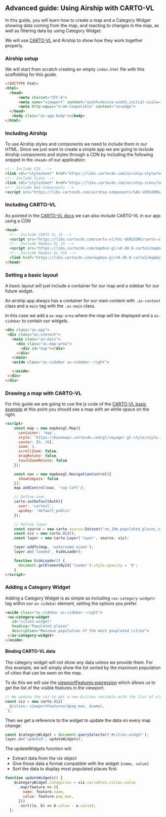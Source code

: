## Advanced guide: Using Airship with CARTO-VL

In this guide, you will learn how to create a map and a Category Widget showing data coming from the map, and reacting to changes in the map, as well as filtering data by using Category Widget.

We will use [CARTO-VL](https://carto.com/developers/carto-vl/) and Airship to show how they work together properly.

### Airship setup

We will start from scratch creating an empty `index.html` file with this scaffolding for this guide.

```html
<!DOCTYPE html>
<html>
  <head>
      <meta charset="UTF-8">
      <meta name="viewport" content="width=device-width,initial-scale=1.0">
      <meta http-equiv="X-UA-Compatible" content="ie=edge">
  </head>
   <body class="as-app-body"></body>
</html>
```

### Including Airship

To use Airship styles and components we need to include them in our HTML. Since we just want to create a simple app we are going to include Airship components and styles through a CDN by including the following snippet in the `<head>` of our application:

```html
<!-- Include CSS  -->
<link rel="stylesheet" href="https://libs.cartocdn.com/airship-style/%AS-VERSION%/airship.css">
<!-- Include Icons -->
<link rel="stylesheet" href="https://libs.cartocdn.com/airship-icons/%AS-VERSION%/icons.css">
<!-- Include Web Components -->
<script src="https://libs.cartocdn.com/airship-components/%AS-VERSION%/airship.js"></script>
```

### Including CARTO-VL

As pointed in the [CARTO-VL docs](https://carto.com/developers/carto-vl/guides/getting-started/) we can also include CARTO-VL in our app using a CDN

```html
<head>
  <!-- Include CARTO VL JS -->
  <script src="https://libs.cartocdn.com/carto-vl/%VL-VERSION%/carto-vl.min.js"></script>
  <!-- Include Mapbox GL JS -->
  <script src="https://libs.cartocdn.com/mapbox-gl/v0.48.0-carto1/mapbox-gl.js"></script>
  <!-- Include Mapbox GL CSS -->
  <link href="https://libs.cartocdn.com/mapbox-gl/v0.48.0-carto1/mapbox-gl.css" rel="stylesheet" />
</head>
```


### Setting a basic layout

A basic layout will just include a container for our map and a sidebar for our future widget.

An airship app always has a container for our main content with `.as-content` class and a `main` tag with the `.as-main` class.

In this case we add a `as-map-area` where the map will be displayed and a `as-sidebar` to contain our widgets.

 ```html
<div class="as-app">
  <div class="as-content">
    <main class="as-main">
      <div class="as-map-area">
        <div id="map"></div>
      </div>
    </main>
    <aside class="as-sidebar as-sidebar--right">

    </aside>
  </div>
</div>
```


### Drawing a map with CARTO-VL
For this guide we are going to use the js code of the [CARTO-VL basic example](https://carto.com/developers/carto-vl/examples/#example-add-carto-dataset-layer) at this point you should see a map with an white space on the right.

```html
<script>
    const map = new mapboxgl.Map({
      container: 'map',
      style: 'https://basemaps.cartocdn.com/gl/voyager-gl-style/style.json',
      center: [0, 30],
      zoom: 2,
      scrollZoom: false,
      dragRotate: false,
      touchZoomRotate: false
    });

    const nav = new mapboxgl.NavigationControl({
      showCompass: false
    });
    map.addControl(nav, 'top-left');

    // Define user
    carto.setDefaultAuth({
      user: 'cartovl',
      apiKey: 'default_public'
    });

    // Define layer
    const source = new carto.source.Dataset('ne_10m_populated_places_simple');
    const viz = new carto.Viz();
    const layer = new carto.Layer('layer', source, viz);

    layer.addTo(map, 'watername_ocean');
    layer.on('loaded', hideLoader);

    function hideLoader() {
      document.getElementById('loader').style.opacity = '0';
    }
</script>
```

### Adding a Category Widget

Adding a Category Widget is as simple as including `<as-category-widget>` tag within our `as-sidebar` element, setting the options you prefer.

 ```html
<aside class="as-sidebar as-sidebar--right">
  <as-category-widget
    id="cities-widget"
    heading="Populated places"
    description="Maximun population of the most pouplated cities">
  </as-category-widget>
</aside>
```

#### Binding CARTO-VL data

The category widget will not show any data unless we provide them. For this example, we will simply show the list sorted by the maximum population of cities that can be seen on the map.

To do this we will use the [viewportFeatures expression](https://carto.com/developers/carto-vl/reference/#cartoexpressionsviewportfeatures) which allows us to get the list of the visible features in the viewport.

```js
// We update the viz to get a new @cities variable with the list of visible cities
const viz = new carto.Viz(`
  @cities: viewportFeatures($pop_max, $name),
`);
```

Then we get a reference to the widget to update the data on every map change:

```js
const $categoryWidget = document.querySelector('#cities-widget');
layer.on('updated', updateWidgets);
```

The updateWidgets function will:

- Extract data from the viz object
- Give those data a format compatible with the widget `{name, value}`
- Sort the data to display most populated places first.


```js
function updateWidgets() {
    $categoryWidget.categories = viz.variables.cities.value
      .map(feature => ({
        name: feature.name,
        value: feature.pop_max,
      }))
      .sort((a, b) => b.value - a.value);
  };
```
